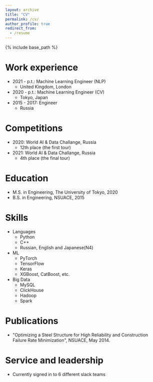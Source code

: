 ```yaml
---
layout: archive
title: "CV"
permalink: /cv/
author_profile: true
redirect_from:
  - /resume
---
```


{% include base_path %}

Work experience
======
* 2021 - p.t.: Machine Learning Engineer (NLP)
  * United Kingdom, London
* 2020 - p.t.: Machine Learning Engineer (CV)
  * Tokyo, Japan
* 2015 - 2017: Engineer
  * Russia

Competitions
======
* 2020: World AI & Data Challange, Russia
  * 12th place (the first tour)
* 2021: World AI & Data Challange, Russia
  * 4th place (the final tour)

Education
======
* M.S. in Engineering, The University of Tokyo, 2020
* B.S. in Engineering, NSUACE, 2015

Skills
======  
* Languages
  * Python
  * C++
  * Russian, English and Japanese(N4)
* ML
  * PyTorch
  * TensorFlow
  * Keras
  * XGBoost, CatBoost, etc.
* Big Data
  * MySQL
  * ClickHouse
  * Hadoop
  * Spark

Publications
======
* "Optimizing a Steel Structure for High Reliability and Construction Failure Rate Minimization", NSUACE, May 2014.
  
 
Service and leadership
======
* Currently signed in to 6 different slack teams
